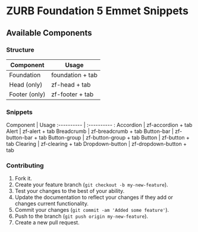# ZURB Foundation 5 Emmet Snippets

## Available Components

### Structure

Component       |   Usage
--------------- | --------------- 
Foundation      | foundation + tab
Head (only)     | zf-head + tab
Footer (only)   | zf-footer + tab

### Snippets

Component       |   Usage
:----------     | :---------- :
Accordion       | zf-accordion + tab
Alert           | zf-alert + tab
Breadcrumb      | zf-breadcrumb + tab
Button-bar      | zf-button-bar + tab
Button-group    | zf-button-group + tab
Button          | zf-button + tab
Clearing        | zf-clearing + tab
Dropdown-button | zf-dropdown-button + tab


### Contributing

1. Fork it.
2. Create your feature branch (`git checkout -b my-new-feature`).
3. Test your changes to the best of your ability.
4. Update the documentation to reflect your changes if they add or changes current functionality.
5. Commit your changes (`git commit -am 'Added some feature'`).
6. Push to the branch (`git push origin my-new-feature`).
7. Create a new pull request.
